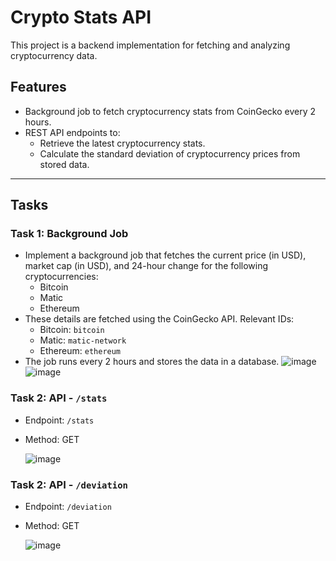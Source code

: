 # Crypto Stats API

This project is a backend implementation for fetching and analyzing cryptocurrency data.

## Features

- Background job to fetch cryptocurrency stats from CoinGecko every 2 hours.
- REST API endpoints to:
  - Retrieve the latest cryptocurrency stats.
  - Calculate the standard deviation of cryptocurrency prices from stored data.

---

## Tasks

### Task 1: Background Job
- Implement a background job that fetches the current price (in USD), market cap (in USD), and 24-hour change for the following cryptocurrencies:
  - Bitcoin
  - Matic
  - Ethereum
- These details are fetched using the CoinGecko API. Relevant IDs:
  - Bitcoin: `bitcoin`
  - Matic: `matic-network`
  - Ethereum: `ethereum`
- The job runs every 2 hours and stores the data in a database.
  ![image](https://github.com/user-attachments/assets/9120adbf-a355-483a-b04b-5139e786b2ec)
  ![image](https://github.com/user-attachments/assets/12f5ac92-4f3f-4611-a92a-a859a1caae1f)

### Task 2: API - `/stats`
- Endpoint: `/stats`
- Method: GET

  ![image](https://github.com/user-attachments/assets/9e93a0a8-015e-4864-ba74-bcbc78eeb43a)

### Task 2: API - `/deviation`
- Endpoint: `/deviation`
- Method: GET

  ![image](https://github.com/user-attachments/assets/7e732055-3966-4286-9ba5-a011202f6213)


